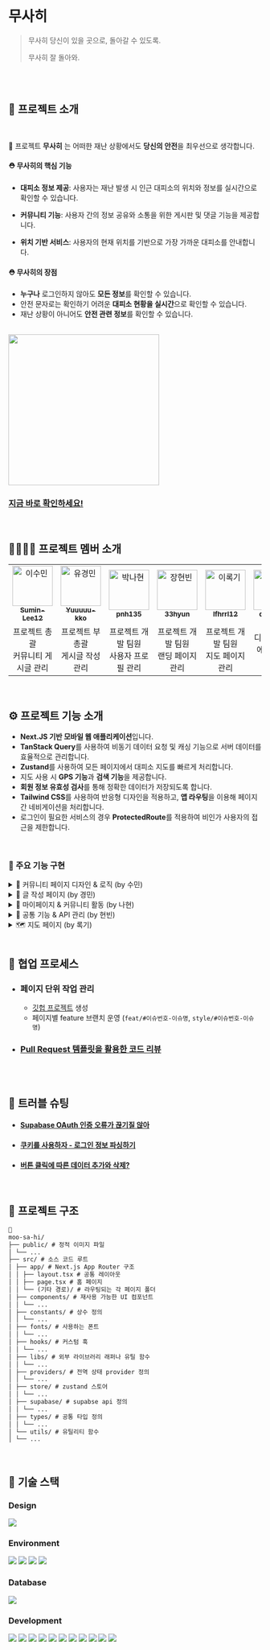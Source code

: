 <div align="center">
  <img alt="" src="" />
</div>

# 무사히

> 무사히 당신이 있을 곳으로, 돌아갈 수 있도록.
>
> 무사히 잘 돌아와.

<br>
<br>

## 💬 프로젝트 소개

<br>

🦺 프로젝트 **무사히** 는 어떠한 재난 상황에서도 **당신의 안전**을 최우선으로 생각합니다.

#### ⛑️ 무사히의 핵심 기능

- **대피소 정보 제공**: 사용자는 재난 발생 시 인근 대피소의 위치와 정보를 실시간으로 확인할 수 있습니다.

- **커뮤니티 기능**: 사용자 간의 정보 공유와 소통을 위한 게시판 및 댓글 기능을 제공합니다.

- **위치 기반 서비스**: 사용자의 현재 위치를 기반으로 가장 가까운 대피소를 안내합니다.

#### ⛑️ 무사히의 장점

- **누구나** 로그인하지 않아도 **모든 정보**를 확인할 수 있습니다.
- 안전 문자로는 확인하기 어려운 **대피소 현황을 실시간**으로 확인할 수 있습니다.
- 재난 상황이 아니어도 **안전 관련 정보**를 확인할 수 있습니다.

<br/>

<img src="https://i.imgur.com/IDXE06M.jpeg" width="300"/>

### [지금 바로 확인하세요!](https://moo-sa-hi.vercel.app/)

<br />

## 👩‍👩‍👧‍👧 프로젝트 멤버 소개

<table>
  <tbody>
    <tr>
      <td align="center">
        <a href="https://github.com/Sumin-Lee12">
        <img src="https://avatars.githubusercontent.com/u/189125496" width="80" alt="이수민"/>
        <br />
        <sub><b>Sumin-Lee12</b></sub>
        </a>
        <br />
      </td>
      <td align="center">
        <a href="https://github.com/Yuuuuu-kko">
        <img src="https://avatars.githubusercontent.com/u/192576701" width="80" alt="유경민"/>
        <br />
        <sub><b>Yuuuuu-kko</b></sub>
        </a>
        <br />
      </td>
      <td align="center">
        <a href="https://github.com/pnh135">
        <img src="https://avatars.githubusercontent.com/u/192573266" width="80" alt="박나현"/>
        <br />
        <sub><b>pnh135</b></sub>
        </a>
        <br />
      </td>
      <td align="center">
        <a href="https://github.com/33hyun">
        <img src="https://avatars.githubusercontent.com/u/192601063" width="80" alt="장현빈"/>
        <br />
        <sub><b>33hyun</b></sub>
        </a>
        <br />
      </td>
      <td align="center">
        <a href="https://github.com/dlfhrrl12">
        <img src="https://avatars.githubusercontent.com/u/166004807" width="80" alt="이록기"/>
        <br />
        <sub><b>lfhrrl12</b></sub>
        </a>
        <br />
      </td>
      <td align="center">
        <a href="mailto:jeongminyu70@gmail.com">
        <img src="https://ca.slack-edge.com/T06B9PCLY1E-U07RB1S8VQQ-274dad93bea9-512" width="80" alt="유정민"/>
        <br />
        <sub><b>designer</b></sub>
        </a>
        <br />
      </td>
    </tr>
    <tr>
      <td width="300px" align="center">
        프로젝트 총괄
        <br>커뮤니티 게시글 관리
      </td>
      <td width="300px" align="center">
        프로젝트 부총괄
        <br>게시글 작성 관리
      </td>
       <td width="300px" align="center">
        프로젝트 개발 팀원
        <br>사용자 프로필 관리
      </td>
       <td width="300px" align="center">
        프로젝트 개발 팀원
        <br>랜딩 페이지 관리
      </td>
       <td width="300px" align="center">
        프로젝트 개발 팀원
        <br>지도 페이지 관리
      </td>
       <td width="300px" align="center">
        디자인 총괄
        <br>에셋 관리, 디자인
      </td>
    </tr>
  </tbody>
</table>

<br />

## ⚙ 프로젝트 기능 소개

- **Next.JS 기반 모바일 웹 애플리케이션**입니다.
- **TanStack Query**를 사용하여 비동기 데이터 요청 및 캐싱 기능으로 서버 데이터를 효율적으로 관리합니다.
- **Zustand**를 사용하여 모든 페이지에서 대피소 지도를 빠르게 처리합니다.
- 지도 사용 시 **GPS 기능**과 **검색 기능**을 제공합니다.
- **회원 정보 유효성 검사**를 통해 정확한 데이터가 저장되도록 합니다.
- **Tailwind CSS**를 사용하여 반응형 디자인을 적용하고, **앱 라우팅**을 이용해 페이지 간 네비게이션을 처리합니다.
- 로그인이 필요한 서비스의 경우 **ProtectedRoute**를 적용하여 비인가 사용자의 접근을 제한합니다.

<br />

### 📌 주요 기능 구현

<details>
  <summary>   
    💬 커뮤니티 페이지 디자인 & 로직 (by 수민)  
  </summary>

- 일반/대피소 커뮤니티 UI 디자인

- 게시글 상세 페이지 디자인

- Supabase 데이터 fetch 및 연동

- 대피소 상세 페이지 디자인 (디자인 시안 반영)

- "유용해요" 버튼 로직 및 컴포넌트화

- 탭 네비게이션 (특정 페이지 진입 시 숨김)

- 커뮤니티 페이지 내 검색 기능 (제목 기준 필터링)

</details>

<details>
  <summary>
  📝 글 작성 페이지 (by 경민)
  </summary>

- 탭 전환 UI: "대피소 글쓰기" / "일상 글쓰기" 탭 구현

- 폼 유효성 검사: react-hook-form + zod 기반, 제목/본문 글자 수 제한 및 실시간 글자 수 카운팅

- 혼잡도 / 청결도 선택 UI: 버튼형 UI, 선택 시 강조 처리

- 대피소 자동완성 검색

  - Supabase에서 대피소 리스트 불러와 필터링

  - 검색어 입력 시 자동완성 드롭다운 노출

  - 항목 클릭 시 form에 자동 입력 (form.setValue)

  너무 긴 리스트는 max-height 제한

- 이미지 업로드 (Drag & Drop)

  - react-dropzone으로 드래그 & 클릭 업로드 지원

  - 미리보기 제공, 현재 1장 → 최대 5장 업로드로 확장 예정

  - Storage 업로드 → public URL 반환 → DB 저장 및 이미지 미리보기 처리

  - Supabase images 테이블과 연동

- 위치 기반 기능 (초기 구현)

      브라우저 geolocation API로 현재 위치 수신

      Haversine 공식을 활용한 대피소와 거리 계산 로직 설계 중

      추후 거리순 정렬 및 가까운 대피소 추천에 활용 예정

</details>

<details>
  <summary>
  👤 마이페이지 & 커뮤니티 활동 (by 나현)
  </summary>

- 유저 정보 조회 · 수정 : 로그인한 사용자의 정보 표시 · 수정

- 커뮤니티 활동 조회: 내가 쓴 글 · 댓글 남긴 게시글 · 유용해요 남긴 게시글 조회 가능

- 탭 네비게이션

  - 페이지 간 이동 가능

  - 특정 페이지 진입 시 탭 숨김 처리

- 댓글 기능

  - 각 게시글에 댓글 작성
  - 본인 포함 작성자의 닉네임, 작성 시간, 작성 내용 확인

  - 내가 작성한 댓글만 삭제 가능

</details>

<details>
  <summary>
  🧩 공통 기능 & API 관리 (by 현빈)
  </summary>

- 공공 API 데이터 가공 및 통합 관리

- 소셜 로그인 (OAuth) 구현

- 랜딩페이지 전체 구성 및 디자인

- 공통 Header 컴포넌트 구현

- 대피소 상세 페이지 구현 및 외부 지도 연결

- 닉네임 수정 폼

- 글 공유 기능 (페이지 외부 공유 기능 구현)

</details>

<details>
  <summary>
  🗺️ 지도 페이지 (by 록기)
  </summary>

- 민방위 대피소 마커 표시

- 공공 API를 통해 대피소 데이터 수신

- Kakao Map에 마커 렌더링

- 현재 위치 기반 기능

  - 사용자 현재 위치 탐지 및 지도 중심 설정

  - 대피소와 거리(km) 계산 후 표시

- Shelter 리스트 연동 (Drawer)

  - 하단 Drawer 형태의 리스트 구현

  - 마커 클릭 시 리스트에서 자동 스크롤 및 강조

  - 리스트 항목 클릭 시 지도 중심 이동

  - 거리순 / 이름순 정렬 가능

  - Zustand 상태 업데이트를 통한 리스트 재정렬

  - 리스트 강조 및 scrollIntoView 적용

- 검색 기능 (InputSearch)

  - 대피소 이름/주소 기반 실시간 필터링

  - 검색 결과 클릭 시 해당 위치로 이동

- 지도 UI 커스터마이징

  - Kakao Map 기본 컨트롤 위치 스타일 수정

  </details>

<br>

## 🔗 협업 프로세스

- ### 페이지 단위 작업 관리
  - [깃헙 프로젝트](https://github.com/orgs/BbiBbo8/projects/1/views/1) 생성
  - 페이지별 feature 브랜치 운영 (`feat/#이슈번호-이슈명`, `style/#이슈번호-이슈명`)
- ### [Pull Request 템플릿을 활용한 코드 리뷰](https://github.com/BbiBbo8/moo-sa-hi/pull/130)

<br><br>

## 🚀 트러블 슈팅

- #### [Supabase OAuth 인증 오류가 끊기질 않아](https://velog.io/@33hyun/Supabase-OAuth-%EC%9D%B8%EC%A6%9D-%ED%8A%B8%EB%9F%AC%EB%B8%94%EC%8A%88%ED%8C%85)
- #### [쿠키를 사용하자 - 로그인 정보 파싱하기](https://velog.io/@pna9904/%EC%BF%A0%ED%82%A4-%EC%82%AC%EC%9A%A9%EC%97%90-%EB%8F%99%EC%9D%98%ED%95%98%EB%83%90%EA%B3%A0-%EB%84%88-%EB%88%84%EA%B5%B0%EB%8D%B0)
- #### [버튼 클릭에 따른 데이터 추가와 삭제?](https://velog.io/@suminlee0409/%EB%B2%84%ED%8A%BC-%ED%81%B4%EB%A6%AD-%EC%8B%9C-%EB%8D%B0%EC%9D%B4%ED%84%B0-%EC%B6%94%EA%B0%80%EC%99%80-%EC%B7%A8%EC%86%8C-%ED%81%B4%EB%A6%AD-%EC%8B%9C-%EB%8D%B0%EC%9D%B4%ED%84%B0-%EC%82%AD%EC%A0%9C-%EC%89%BD%EC%A7%80-%EB%9D%BC%EA%B3%A0-%EB%A7%90%ED%95%98%EB%8A%94-%EA%B3%BC%EA%B1%B0%EC%9D%98-%EB%82%98)

<br />

## 📁 프로젝트 구조

```markdown
📁
moo-sa-hi/
├── public/ # 정적 이미지 파일
│ └── ...
├── src/ # 소스 코드 루트
│ ├── app/ # Next.js App Router 구조
│ │ ├── layout.tsx # 공통 레이아웃
│ │ ├── page.tsx # 홈 페이지
│ │ └── (기타 경로)/ # 라우팅되는 각 페이지 폴더
│ ├── components/ # 재사용 가능한 UI 컴포넌트
│ │ └── ...
│ ├── constants/ # 상수 정의
│ │ └── ...
│ ├── fonts/ # 사용하는 폰트
│ │ └── ...
│ ├── hooks/ # 커스텀 훅
│ │ └── ...
│ ├── libs/ # 외부 라이브러리 래퍼나 유틸 함수
│ │ └── ...
│ ├── providers/ # 전역 상태 provider 정의
│ │ └── ...
│ ├── store/ # zustand 스토어
│ │ └── ...
│ ├── supabase/ # supabse api 정의
│ │ └── ...
│ ├── types/ # 공통 타입 정의
│ │ └── ...
│ └── utils/ # 유틸리티 함수
│ └── ...
```

<br />

## 🧶 기술 스택

<div align="left">

### Design

<img src="https://img.shields.io/badge/figma-%23F24E1E.svg?style=for-the-badge&logo=figma&logoColor=white"/>

### Environment

<img src="https://img.shields.io/badge/Visual_Studio_Code-007ACC?style=for-the-badge&logo=https://upload.wikimedia.org/wikipedia/commons/a/a7/Visual_Studio_Code_1.35_icon.svg&logoColor=white" />
<img src="https://img.shields.io/badge/Git-F05032?style=for-the-badge&logo=git&logoColor=white" />
<img src="https://img.shields.io/badge/GitHub-181717?style=for-the-badge&logo=github&logoColor=white" />
<img src="https://img.shields.io/badge/Vercel-000000?style=for-the-badge&logo=vercel&logoColor=white" />
<br>

### Database

<img src="https://img.shields.io/badge/Supabase-3ECF8E?style=for-the-badge&logo=supabase&logoColor=white"/>

### Development

<img src="https://img.shields.io/badge/Next-black?style=for-the-badge&logo=next.js&logoColor=white"/>
<img src="https://img.shields.io/badge/React-61DAFB?style=for-the-badge&logo=React&logoColor=black"/>
<img src="https://img.shields.io/badge/typescript-%23007ACC.svg?style=for-the-badge&logo=typescript&logoColor=white"/>
<img src="https://img.shields.io/badge/pnpm-%234a4a4a.svg?style=for-the-badge&logo=pnpm&logoColor=f69220" />
<img src="https://img.shields.io/badge/Tanstackquery-FF4154?style=for-the-badge&logo=reactquery&logoColor=white"/>
<img src="https://img.shields.io/badge/Zustand-82612C?style=for-the-badge&logo=&logoColor=white"/>      
<img src="https://img.shields.io/badge/tailwindcss-%2338B2AC.svg?style=for-the-badge&logo=tailwind-css&logoColor=white"/>
<img src="https://img.shields.io/badge/React%20Hook%20Form-%23EC5990.svg?style=for-the-badge&logo=reacthookform&logoColor=white"/>
<img src="https://img.shields.io/badge/zod-%233068b7.svg?style=for-the-badge&logo=zod&logoColor=white"/>
<img src="https://img.shields.io/badge/shadcn%2Fui-000?logo=shadcnui&logoColor=fff&style=for-the-badge"/>
<img src="https://img.shields.io/badge/axios.js-854195?style=for-the-badge&logo=axios&logoColor=5A29E4"/>

</div>
